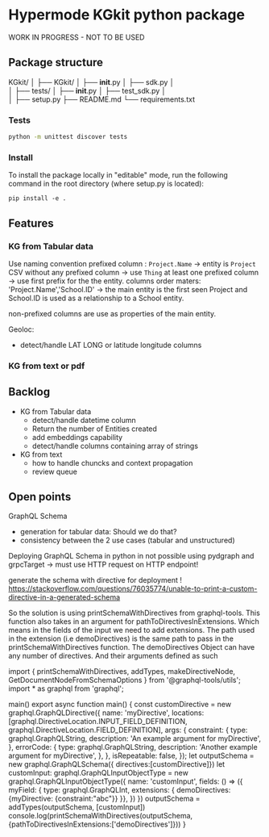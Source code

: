 # Hypermode KGkit python package

WORK IN PROGRESS - NOT TO BE USED


## Package structure
KGkit/
│
├── KGkit/
│   ├── __init__.py
│   ├── sdk.py
│  
│
├── tests/
│   ├── __init__.py
│   ├── test_sdk.py
│   
│
├── setup.py
├── README.md
└── requirements.txt

### Tests
```sh
python -m unittest discover tests
```

### Install
To install the package locally in "editable" mode, run the following command in the root directory (where setup.py is located):

```
pip install -e .
```
## Features
### KG from Tabular data
Use naming convention
prefixed column : `Project.Name` -> entity is `Project`
CSV without any prefixed column -> use `Thing`
at least one prefixed column -> use first prefix for the the entity. columns order maters: 
'Project.Name','School.ID' -> the main entity is the first seen Project and School.ID is used as a relationship to a School entity.

non-prefixed columns are use as properties of the main entity.

Geoloc:
- detect/handle LAT LONG or latitude longitude columns

### KG from text or pdf

## Backlog
- KG from Tabular data
    - detect/handle datetime column
    - Return the number of Entities created
    - add embeddings capability
    - detect/handle columns containing array of strings
- KG from text
    - how to handle chuncks and context propagation
    - review queue
    
## Open points
GraphQL Schema 
- generation for tabular data: Should we do that?
- consistency between the 2 use cases (tabular and unstructured)

Deploying GraphQL Schema in python in not possible using pydgraph and grpcTarget
-> must use HTTP request on HTTP endpoint!

generate the schema with directive for deployment !
https://stackoverflow.com/questions/76035774/unable-to-print-a-custom-directive-in-a-generated-schema

So the solution is using printSchemaWithDirectives from graphql-tools. This function also takes in an argument for pathToDirectivesInExtensions. Which means in the fields of the input we need to add extensions. The path used in the extension (i.e demoDirectives) is the same path to pass in the printSchemaWithDirectives function. The demoDirectives Object can have any number of directives. And their arguments defined as such

import { printSchemaWithDirectives, addTypes, makeDirectiveNode, GetDocumentNodeFromSchemaOptions } from '@graphql-tools/utils';
import * as graphql from 'graphql';

main()
export async function main() {
  const customDirective = new graphql.GraphQLDirective({ name: 'myDirective', locations: [graphql.DirectiveLocation.INPUT_FIELD_DEFINITION, graphql.DirectiveLocation.FIELD_DEFINITION], args: { constraint: { type: graphql.GraphQLString, description: 'An example argument for myDirective', }, errorCode: { type: graphql.GraphQLString, description: 'Another example argument for myDirective', }, }, isRepeatable: false, });
  let outputSchema =  new graphql.GraphQLSchema({ directives:[customDirective]})
  let customInput: graphql.GraphQLInputObjectType = new graphql.GraphQLInputObjectType({ name: 'customInput', fields: () => ({ myField: { type: graphql.GraphQLInt, extensions: { demoDirectives:{myDirective: {constraint:"abc"}} }}, }) })
  outputSchema = addTypes(outputSchema, [customInput])
  console.log(printSchemaWithDirectives(outputSchema,{pathToDirectivesInExtensions:['demoDirectives']}))
}